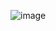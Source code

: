 ![image](https://user-images.githubusercontent.com/37501487/205340037-b1d11e16-2f1b-4837-bf92-997145e24ec1.png)
